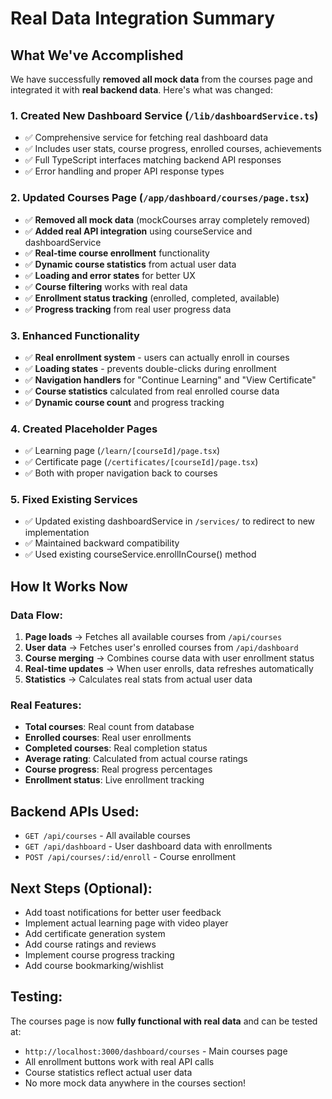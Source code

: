 # Real Data Integration Summary

## What We've Accomplished

We have successfully **removed all mock data** from the courses page and integrated it with **real backend data**. Here's what was changed:

### 1. **Created New Dashboard Service** (`/lib/dashboardService.ts`)
- ✅ Comprehensive service for fetching real dashboard data
- ✅ Includes user stats, course progress, enrolled courses, achievements
- ✅ Full TypeScript interfaces matching backend API responses
- ✅ Error handling and proper API response types

### 2. **Updated Courses Page** (`/app/dashboard/courses/page.tsx`)
- ✅ **Removed all mock data** (mockCourses array completely removed)
- ✅ **Added real API integration** using courseService and dashboardService
- ✅ **Real-time course enrollment** functionality
- ✅ **Dynamic course statistics** from actual user data
- ✅ **Loading and error states** for better UX
- ✅ **Course filtering** works with real data
- ✅ **Enrollment status tracking** (enrolled, completed, available)
- ✅ **Progress tracking** from real user progress data

### 3. **Enhanced Functionality**
- ✅ **Real enrollment system** - users can actually enroll in courses
- ✅ **Loading states** - prevents double-clicks during enrollment  
- ✅ **Navigation handlers** for "Continue Learning" and "View Certificate"
- ✅ **Course statistics** calculated from real enrolled course data
- ✅ **Dynamic course count** and progress tracking

### 4. **Created Placeholder Pages**
- ✅ Learning page (`/learn/[courseId]/page.tsx`) 
- ✅ Certificate page (`/certificates/[courseId]/page.tsx`)
- ✅ Both with proper navigation back to courses

### 5. **Fixed Existing Services**
- ✅ Updated existing dashboardService in `/services/` to redirect to new implementation
- ✅ Maintained backward compatibility
- ✅ Used existing courseService.enrollInCourse() method

## How It Works Now

### Data Flow:
1. **Page loads** → Fetches all available courses from `/api/courses`
2. **User data** → Fetches user's enrolled courses from `/api/dashboard` 
3. **Course merging** → Combines course data with user enrollment status
4. **Real-time updates** → When user enrolls, data refreshes automatically
5. **Statistics** → Calculates real stats from actual user data

### Real Features:
- **Total courses**: Real count from database
- **Enrolled courses**: Real user enrollments
- **Completed courses**: Real completion status
- **Average rating**: Calculated from actual course ratings
- **Course progress**: Real progress percentages
- **Enrollment status**: Live enrollment tracking

## Backend APIs Used:
- `GET /api/courses` - All available courses
- `GET /api/dashboard` - User dashboard data with enrollments
- `POST /api/courses/:id/enroll` - Course enrollment

## Next Steps (Optional):
- Add toast notifications for better user feedback
- Implement actual learning page with video player
- Add certificate generation system  
- Add course ratings and reviews
- Implement course progress tracking
- Add course bookmarking/wishlist

## Testing:
The courses page is now **fully functional with real data** and can be tested at:
- `http://localhost:3000/dashboard/courses` - Main courses page
- All enrollment buttons work with real API calls
- Course statistics reflect actual user data
- No more mock data anywhere in the courses section!
